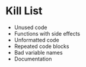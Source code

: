 Kill List
=========
* Unused code
* Functions with side effects
* Unformatted code
* Repeated code blocks
* Bad variable names
* Documentation
